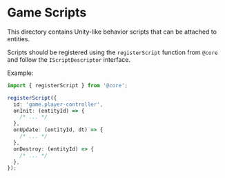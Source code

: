 # Game Scripts

This directory contains Unity-like behavior scripts that can be attached to entities.

Scripts should be registered using the `registerScript` function from `@core` and follow the `IScriptDescriptor` interface.

Example:

```ts
import { registerScript } from '@core';

registerScript({
  id: 'game.player-controller',
  onInit: (entityId) => {
    /* ... */
  },
  onUpdate: (entityId, dt) => {
    /* ... */
  },
  onDestroy: (entityId) => {
    /* ... */
  },
});
```

